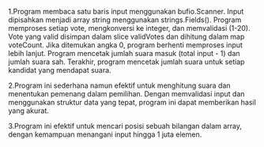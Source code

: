 1.Program membaca satu baris input menggunakan bufio.Scanner.
Input dipisahkan menjadi array string menggunakan strings.Fields().
Program memproses setiap vote, mengkonversi ke integer, dan memvalidasi (1-20).
Vote yang valid disimpan dalam slice validVotes dan dihitung dalam map voteCount.
Jika ditemukan angka 0, program berhenti memproses input lebih lanjut.
Program mencetak jumlah suara masuk (total input - 1) dan jumlah suara sah.
Terakhir, program mencetak jumlah suara untuk setiap kandidat yang mendapat suara.

2.Program ini sederhana namun efektif untuk menghitung suara dan menentukan pemenang dalam pemilihan. Dengan memvalidasi input dan menggunakan struktur data yang tepat, program ini dapat memberikan hasil yang akurat.

3.Program ini efektif untuk mencari posisi sebuah bilangan dalam array, dengan kemampuan menangani input hingga 1 juta elemen.
